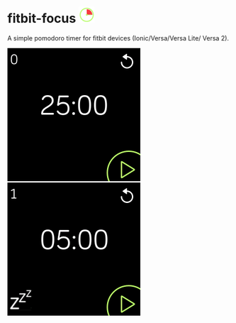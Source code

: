 # fitbit-focus <img src="/images/icon-160.png" height="36">
A simple pomodoro timer for fitbit devices (Ionic/Versa/Versa Lite/ Versa 2). 

![Versa 2](./images/screenshots/versa-2-session.png)
![Versa 2](./images/screenshots/versa-2-break.png)
